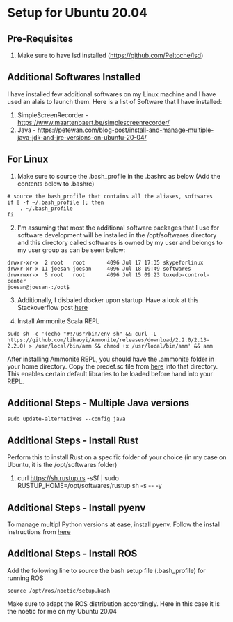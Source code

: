 # Setup for Ubuntu 20.04

## Pre-Requisites
1. Make sure to have lsd installed (https://github.com/Peltoche/lsd)

## Additional Softwares Installed
I have installed few additional softwares on my Linux machine and I have used an alais to launch them. Here is a list of Software that I have installed:

1. SimpleScreenRecorder - https://www.maartenbaert.be/simplescreenrecorder/
2. Java - https://petewan.com/blog-post/install-and-manage-multiple-java-jdk-and-jre-versions-on-ubuntu-20-04/

## For Linux
1. Make sure to source the .bash_profile in the .bashrc as below (Add the contents below to .bashrc)

```
# source the bash_profile that contains all the aliases, softwares
if [ -f ~/.bash_profile ]; then
    . ~/.bash_profile
fi
```

2. I'm assuming that most the additional software packages that I use for software development will be installed in the /opt/softwares directory and this directory called softwares is owned by my user and belongs to my user group as can be seen below:

```
drwxr-xr-x  2 root   root       4096 Jul 17 17:35 skypeforlinux
drwxr-xr-x 11 joesan joesan     4096 Jul 18 19:49 softwares
drwxrwxr-x  5 root   root       4096 Jul 15 09:23 tuxedo-control-center
joesan@joesan-:/opt$ 
```

3. Additionally, I disbaled docker upon startup. Have a look at this Stackoverflow post [here](https://stackoverflow.com/questions/62961427/disable-docker-upon-startup-in-ubuntu-20-04)

3. Install Ammonite Scala REPL

```
sudo sh -c '(echo "#!/usr/bin/env sh" && curl -L https://github.com/lihaoyi/Ammonite/releases/download/2.2.0/2.13-2.2.0) > /usr/local/bin/amm && chmod +x /usr/local/bin/amm' && amm
```
After installing Ammonite REPL, you should have the .ammonite folder in your home directory. Copy the predef.sc file from [here](https://github.com/joesan/bash_profile/blob/master/linux/predef.sc) into that directory. This enables certain default libraries to be loaded before hand into your REPL.

## Additional Steps - Multiple Java versions

```
sudo update-alternatives --config java
```

## Additional Steps - Install Rust
Perform this to install Rust on a specific folder of your choice (in my case on Ubuntu, it is the /opt/softwares folder)

1. curl https://sh.rustup.rs -sSf | sudo RUSTUP_HOME=/opt/softwares/rustup sh -s -- -y

## Additional Steps - Install pyenv
To manage multipl Python versions at ease, install pyenv. Follow the install instructions from [here](https://github.com/pyenv/pyenv)

## Additional Steps - Install ROS
Add the following line to source the bash setup file (.bash_profile) for running ROS

```
source /opt/ros/noetic/setup.bash
```

Make sure to adapt the ROS distribution accordingly. Here in this case it is the noetic for me on my Ubuntu 20.04
